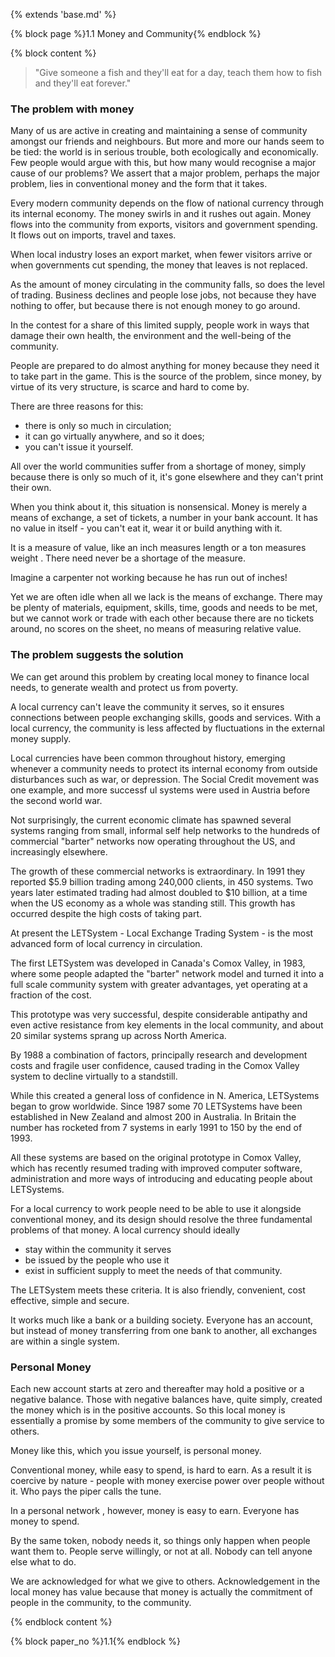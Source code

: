 {% extends 'base.md' %}

{% block page %}1.1 Money and Community{% endblock %}

{% block content %}

> "Give someone a fish and they'll eat for a day, teach them how to fish and they'll eat forever."

### The problem with money

Many of us are active in creating and maintaining a sense of community
amongst our friends and neighbours. But more and more our hands seem
to be tied: the world is in serious trouble, both ecologically and economically.
Few people  would argue with this, but how many would
recognise a major cause of our problems? We assert that a major problem,
perhaps the major problem, lies in conventional money and the form that it
takes.

Every modern community depends on the flow of national currency
through its internal economy. The money swirls in and it rushes out again.
Money flows into the community from exports, visitors and government
spending. It flows out on imports, travel and taxes.

When local industry loses an export market, when fewer visitors arrive or
when governments cut spending, the money that leaves is not replaced.

As the amount of money circulating in the community falls, so does the
level of  trading. Business declines and people lose jobs, not because they
have nothing to offer, but because there is not enough money to go around.

In the contest for a share of this limited supply, people work in ways that
damage their own health, the environment and the well-being of the
community.

People are prepared to do almost anything for money because they need it
to take part in the game. This is the source of the problem, since money,
by virtue of its very structure, is scarce and hard to come by.

There are three reasons for this:

* there is only so much in circulation;
* it can go virtually anywhere, and so it does;
* you can't issue it yourself.

All over the world communities suffer from a shortage of money, simply
because there is only so much of it, it's gone elsewhere and they can't print
their own.

When you think about it, this situation is  nonsensical. Money is merely a
means of exchange, a set of tickets, a number in your bank account. It has
no value in itself - you can't eat it, wear it or build anything with it.

It is a measure of value, like an inch measures length or a ton measures
weight . There need never be a shortage of the measure.

Imagine a carpenter not working because he has run out of inches!

Yet we are often idle when all we lack is the means of exchange. There
may be plenty of materials, equipment, skills, time, goods and needs to be
met, but we cannot work or trade with each other because there are no
tickets around, no scores on the sheet, no means of measuring relative
value.

### The problem suggests the solution

We can get around this problem by creating local money to finance local
needs, to generate wealth and protect us from poverty.

A local currency can't leave the community it serves, so it ensures
connections between people exchanging skills, goods and services. With a
local currency, the community is less affected by fluctuations in the
external money supply.

Local currencies have been common throughout history, emerging
whenever a community needs to protect its internal economy from outside
disturbances such as war, or depression. The Social Credit movement was
one example, and more successf ul systems were used in Austria before
the second world war.

Not surprisingly, the current economic climate has spawned several
systems ranging from small, informal self help networks to the hundreds of
commercial "barter" networks now operating throughout the US, and
increasingly elsewhere.

The growth of these commercial networks is extraordinary. In 1991 they
reported  $5.9 billion trading among 240,000 clients, in 450 systems. Two
years later estimated trading had almost doubled to $10 billion, at a time
when the US economy as a whole was standing still. This growth has
occurred despite the high costs of taking part.

At present the LETSystem - Local Exchange Trading System - is the most
advanced form of local currency in circulation.

The first LETSystem was developed in Canada's Comox Valley, in 1983,
where some people adapted the "barter" network model and turned it into
a full scale community system with greater advantages, yet operating at a
fraction of the cost.

This prototype was very successful, despite considerable antipathy and
even active resistance from key elements in the local community, and
about 20 similar systems sprang up across North America.

By 1988 a combination of factors, principally research and development
costs and fragile user confidence, caused trading in the Comox Valley
system to decline virtually to a standstill.

While this created a general loss of confidence in N. America,
LETSystems  began to grow worldwide. Since 1987 some 70 LETSystems
have been established in New Zealand and almost 200 in Australia. In
Britain the number has rocketed from 7 systems in early 1991 to  150 by
the end of 1993.

All these systems are based on the original prototype in Comox Valley,
which has recently resumed trading with improved computer software,
administration and more ways of introducing and educating people about
LETSystems.

For a local currency to work people need to be able to use it alongside
conventional money, and its design should resolve the three fundamental
problems of that money. A local currency should ideally

* stay within the community it serves
* be issued by the people who use it
* exist in sufficient supply to meet the needs of that community.

The LETSystem meets these criteria. It is also friendly, convenient, cost
effective, simple and secure.

It works much like a bank or a building society. Everyone has an account,
but instead of money transferring from one bank to another, all exchanges
are within a single system.

### Personal Money

Each new account starts at zero and thereafter may hold a positive or a
negative balance. Those with negative balances have, quite simply,
created the money which is in the positive accounts. So this local money is
essentially a promise by some members of the community to give service
to others.

Money like this, which you issue yourself, is personal money.

Conventional money, while easy to spend, is hard to earn. As a result it is
coercive by nature - people with money exercise power over people
without it. Who pays  the piper calls the tune.

In a personal network , however, money is easy to earn. Everyone has
money to spend.

By the same token, nobody needs it, so things only happen when people
want them to. People serve willingly, or not at all. Nobody can tell anyone
else what to do.

We are acknowledged for what we give to others. Acknowledgement in
the local money has value because that money is actually the commitment
of people in the community, to the community.

{% endblock content %}

{% block paper_no %}1.1{% endblock %}
